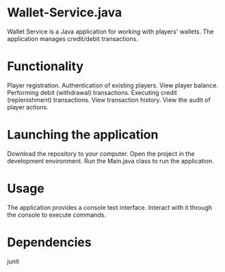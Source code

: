 # Wallet-Service.java
Wallet Service is a Java application for working with players' wallets. The application manages credit/debit transactions.
# Functionality
Player registration.
Authentication of existing players.
View player balance.
Performing debit (withdrawal) transactions.
Executing credit (replenishment) transactions.
View transaction history.
View the audit of player actions.
# Launching the application
Download the repository to your computer.
Open the project in the development environment.
Run the Main.java class to run the application.
# Usage
The application provides a console text interface. Interact with it through the console to execute commands.
# Dependencies
junit
